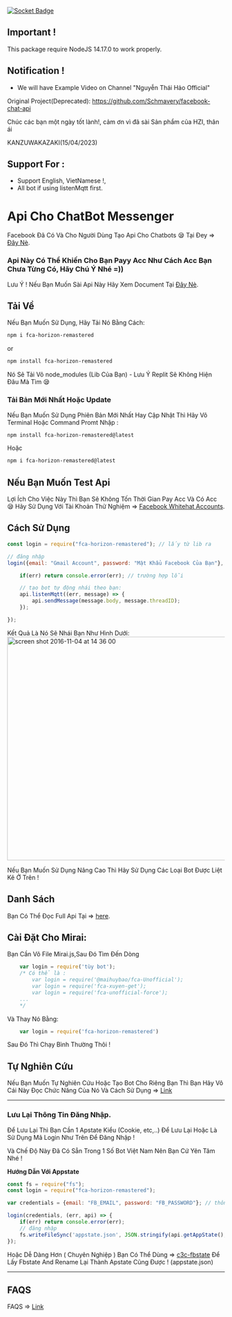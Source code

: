 [![Socket Badge](https://socket.dev/api/badge/npm/package/fca-horizon-remastered)](https://socket.dev/npm/package/fca-horizon-remastered)

## Important !

This package require NodeJS 14.17.0 to work properly.

## Notification !

+ We will have Example Video on Channel "Nguyễn Thái Hảo Official"

Original Project(Deprecated): https://github.com/Schmavery/facebook-chat-api

Chúc các bạn một ngày tốt lành!, cảm ơn vì đã sài Sản phẩm của HZI, thân ái

KANZUWAKAZAKI(15/04/2023)

## Support For : 

+ Support English, VietNamese !,
+ All bot if using listenMqtt first.

# Api Cho ChatBot Messenger

Facebook Đã Có Và Cho Người Dùng Tạo Api Cho Chatbots 😪 Tại Đey => [Đây Nè](https://developers.facebook.com/docs/messenger-platform).

### Api Này Có Thể Khiến Cho Bạn Payy Acc Như Cách Acc Bạn Chưa Từng Có, Hãy Chú Ý Nhé =))

Lưu Ý ! Nếu Bạn Muốn Sài Api Này Hãy Xem Document Tại [Đây Nè](https://github.com/Schmavery/facebook-chat-api).

## Tải Về 

Nếu Bạn Muốn Sử Dụng, Hãy Tải Nó Bằng Cách:
```bash
npm i fca-horizon-remastered
```
or
```bash
npm install fca-horizon-remastered
```

Nó Sẽ Tải Vô node_modules (Lib Của Bạn) - Lưu Ý Replit Sẽ Không Hiện Đâu Mà Tìm 😪

### Tải Bản Mới Nhất Hoặc Update

Nếu Bạn Muốn Sử Dụng Phiên Bản Mới Nhất Hay Cập Nhật Thì Hãy Vô Terminal Hoặc Command Promt Nhập :
```bash
npm install fca-horizon-remastered@latest
```
Hoặc
```bash
npm i fca-horizon-remastered@latest
```

## Nếu Bạn Muốn Test Api 

Lợi Ích Cho Việc Này Thì Bạn Sẽ Không Tốn Thời Gian Pay Acc Và Có Acc 😪
Hãy Sử Dụng Với Tài Khoản Thử Nghiệm => [Facebook Whitehat Accounts](https://www.facebook.com/whitehat/accounts/).

## Cách Sử Dụng

```javascript
const login = require("fca-horizon-remastered"); // lấy từ lib ra 

// đăng nhập
login({email: "Gmail Account", password: "Mật Khẩu Facebook Của Bạn"}, (err, api) => {

    if(err) return console.error(err); // trường hợp lỗi

    // tạo bot tự động nhái theo bạn:
    api.listenMqtt((err, message) => {
        api.sendMessage(message.body, message.threadID);
    });

});
```

Kết Quả Là Nó Sẽ Nhái Bạn Như Hình Dưới:
<img width="517" alt="screen shot 2016-11-04 at 14 36 00" src="https://cloud.githubusercontent.com/assets/4534692/20023545/f8c24130-a29d-11e6-9ef7-47568bdbc1f2.png">

Nếu Bạn Muốn Sử Dụng Nâng Cao Thì Hãy Sử Dụng Các Loại Bot Được Liệt Kê Ở Trên !

## Danh Sách

Bạn Có Thể Đọc Full Api Tại => [here](DOCS.md).

## Cài Đặt Cho Mirai: 

Bạn Cần Vô File Mirai.js,Sau Đó Tìm Đến Dòng
```js
    var login = require('tùy bot'); 
    /* Có thể là :
        var login = require('@maihuybao/fca-Unofficial');
        var login = require('fca-xuyen-get');
        var login = require('fca-unofficial-force');
    ...   
    */
```

Và Thay Nó Bằng:

```js
    var login = require('fca-horizon-remastered')
```

Sau Đó Thì Chạy Bình Thường Thôi  !

## Tự Nghiên Cứu

Nếu Bạn Muốn Tự Nghiên Cứu Hoặc Tạo Bot Cho Riêng Bạn Thì Bạn Hãy Vô Cái Này Đọc Chức Năng Của Nó Và Cách Sử Dụng => [Link](https://github.com/Schmavery/facebook-chat-api#Unofficial%20Facebook%20Chat%20API)

------------------------------------

### Lưu Lại Thông Tin Đăng Nhập.

Để Lưu Lại Thì Bạn Cần 1 Apstate Kiểu (Cookie, etc,..) Để Lưu Lại Hoặc Là Sử Dụng Mã Login Như Trên Để Đăng Nhập !

Và Chế Độ Này Đã Có Sẵn Trong 1 Số Bot Việt Nam Nên Bạn Cứ Yên Tâm Nhé !

__Hướng Dẫn Với Appstate__

```js
const fs = require("fs");
const login = require("fca-horizon-remastered");

var credentials = {email: "FB_EMAIL", password: "FB_PASSWORD"}; // thông tin tk

login(credentials, (err, api) => {
    if(err) return console.error(err);
    // đăng nhập
    fs.writeFileSync('appstate.json', JSON.stringify(api.getAppState(), null,'\t')); //tạo appstate
});
```

Hoặc Dễ Dàng Hơn ( Chuyên Nghiệp ) Bạn Có Thể Dùng => [c3c-fbstate](https://github.com/c3cbot/c3c-fbstate) Để Lấy Fbstate And Rename Lại Thành Apstate Cũng Được ! (appstate.json)

------------------------------------

## FAQS

FAQS => [Link](https://github.com/Schmavery/facebook-chat-api#FAQS)